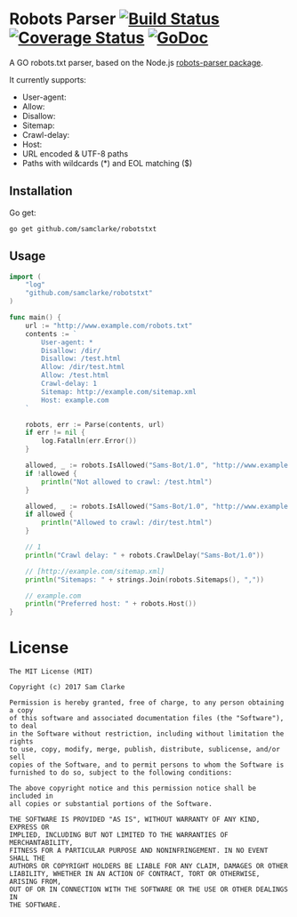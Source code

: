 # Robots Parser [![Build Status](https://travis-ci.org/samclarke/robotstxt.svg?branch=master)](https://travis-ci.org/samclarke/robotstxt) [![Coverage Status](https://coveralls.io/repos/github/samclarke/robotstxt/badge.svg?branch=master)](https://coveralls.io/github/samclarke/robotstxt?branch=master) [![GoDoc](https://godoc.org/github.com/samclarke/robotstxt?status.svg)](http://godoc.org/github.com/samclarke/robotstxt)

A GO robots.txt parser, based on the Node.js [robots-parser package](https://github.com/samclarke/robots-parser).

It currently supports:

  * User-agent:
  * Allow:
  * Disallow:
  * Sitemap:
  * Crawl-delay:
  * Host:
  * URL encoded & UTF-8 paths
  * Paths with wildcards (*) and EOL matching ($)

## Installation

Go get:

    go get github.com/samclarke/robotstxt

## Usage

```go
import (
    "log"
    "github.com/samclarke/robotstxt"
)

func main() {
    url := "http://www.example.com/robots.txt"
    contents := `
        User-agent: *
        Disallow: /dir/
        Disallow: /test.html
        Allow: /dir/test.html
        Allow: /test.html
        Crawl-delay: 1
        Sitemap: http://example.com/sitemap.xml
        Host: example.com
    `

    robots, err := Parse(contents, url)
    if err != nil {
        log.Fatalln(err.Error())
    }

    allowed, _ := robots.IsAllowed("Sams-Bot/1.0", "http://www.example.com/test.html")
    if !allowed {
        println("Not allowed to crawl: /test.html")
    }

    allowed, _ := robots.IsAllowed("Sams-Bot/1.0", "http://www.example.com/dir/test.html")
    if allowed {
        println("Allowed to crawl: /dir/test.html")
    }

    // 1
    println("Crawl delay: " + robots.CrawlDelay("Sams-Bot/1.0"))

    // [http://example.com/sitemap.xml]
    println("Sitemaps: " + strings.Join(robots.Sitemaps(), ","))

    // example.com
    println("Preferred host: " + robots.Host())
}
```

# License

	The MIT License (MIT)

	Copyright (c) 2017 Sam Clarke

	Permission is hereby granted, free of charge, to any person obtaining a copy
	of this software and associated documentation files (the "Software"), to deal
	in the Software without restriction, including without limitation the rights
	to use, copy, modify, merge, publish, distribute, sublicense, and/or sell
	copies of the Software, and to permit persons to whom the Software is
	furnished to do so, subject to the following conditions:

	The above copyright notice and this permission notice shall be included in
	all copies or substantial portions of the Software.

	THE SOFTWARE IS PROVIDED "AS IS", WITHOUT WARRANTY OF ANY KIND, EXPRESS OR
	IMPLIED, INCLUDING BUT NOT LIMITED TO THE WARRANTIES OF MERCHANTABILITY,
	FITNESS FOR A PARTICULAR PURPOSE AND NONINFRINGEMENT. IN NO EVENT SHALL THE
	AUTHORS OR COPYRIGHT HOLDERS BE LIABLE FOR ANY CLAIM, DAMAGES OR OTHER
	LIABILITY, WHETHER IN AN ACTION OF CONTRACT, TORT OR OTHERWISE, ARISING FROM,
	OUT OF OR IN CONNECTION WITH THE SOFTWARE OR THE USE OR OTHER DEALINGS IN
	THE SOFTWARE.
